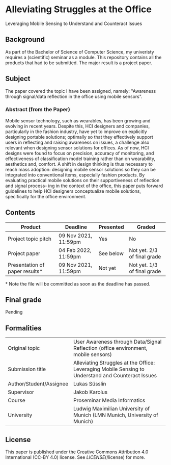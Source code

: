 # Alleviating Struggles at the Office
Leveraging Mobile Sensing to Understand and Counteract Issues

## Background
As part of the Bachelor of Science of Computer Science, my univeristy requires a (scientific) seminar as a module. This repository contains all the products that had to be submitted. The major result is a project paper.

## Subject
The paper covered the topic I have been assigned, namely: "Awareness through signal/data reflection in the office using mobile sensors".

### Abstract (from the Paper)
Mobile sensor technology, such as wearables, has been growing and evolving in recent years. Despite this, HCI designers and companies, particularly in the fashion industry, have yet to improve on explicitly designing portable solutions; optimally so that they effectively support users in reflecting and raising awareness on issues, a challenge also relevant when designing sensor solutions for offices. As of now, HCI designs were found to focus on precision, accuracy of monitoring, and effectiveness of classification model training rather than on wearability, aesthetics and, comfort. A shift in design thinking is thus necessary to reach mass adoption: designing mobile sensor solutions so they can be integrated into conventional items, especially fashion products. By evaluating practical mobile solutions on their supportiveness of reflection and signal process- ing in the context of the office, this paper puts forward guidelines to help HCI designers conceptualize mobile solutions, specifically for the office environment.

## Contents
|Product|Deadline|Presented|Graded|
|-------|--------|---------|------|
|Project topic pitch|09 Nov 2021, 11:59pm|Yes|No|
|Project paper|04 Feb 2022, 11:59pm|See below|Not yet. 2/3 of final grade|
|Presentation of paper results\*|09 Nov 2021, 11:59pm|Not yet|Not yet. 1/3 of final grade|

\* Note the file will be committed as soon as the deadline has passed.

## Final grade
Pending

## Formalities 
|||
|-------------|--------|
|Original topic|User Awareness through Data/Signal Reflection (office environment, mobile sensors)|
|Submission title|Alleviating Struggles at the Office: Leveraging Mobile Sensing to Understand and Counteract Issues|
|Author/Student/Assignee|Lukas Süsslin|
|Supervisor|Jakob Karolus|
|Course|Proseminar Media Informatics|
|University| Ludwig Maximilian University of Munich (LMN Munich, University of Munich)|

## License
This paper is published under the Creative Commons Attribution 4.0 International (CC-BY 4.0) license. See _LICENSE_(/license) for more.
